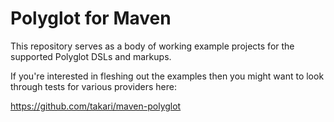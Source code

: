 # Polyglot for Maven 

This repository serves as a body of working example projects for the supported Polyglot DSLs and markups.

If you're interested in fleshing out the examples then you might want to look through tests for various providers here:

<https://github.com/takari/maven-polyglot>

